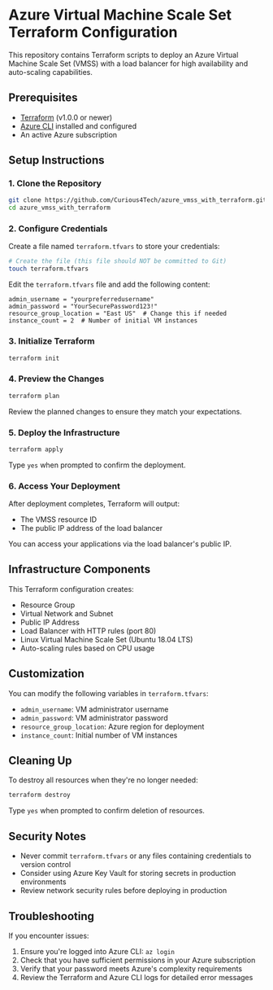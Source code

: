 # Azure Virtual Machine Scale Set Terraform Configuration

This repository contains Terraform scripts to deploy an Azure Virtual Machine Scale Set (VMSS) with a load balancer for high availability and auto-scaling capabilities.

## Prerequisites

- [Terraform](https://www.terraform.io/downloads.html) (v1.0.0 or newer)
- [Azure CLI](https://docs.microsoft.com/en-us/cli/azure/install-azure-cli) installed and configured
- An active Azure subscription

## Setup Instructions

### 1. Clone the Repository

```bash
git clone https://github.com/Curious4Tech/azure_vmss_with_terraform.git
cd azure_vmss_with_terraform
```

### 2. Configure Credentials

Create a file named `terraform.tfvars` to store your credentials:

```bash
# Create the file (this file should NOT be committed to Git)
touch terraform.tfvars
```

Edit the `terraform.tfvars` file and add the following content:

```hcl
admin_username = "yourpreferredusername"
admin_password = "YourSecurePassword123!"
resource_group_location = "East US"  # Change this if needed
instance_count = 2  # Number of initial VM instances
```

### 3. Initialize Terraform

```bash
terraform init
```

### 4. Preview the Changes

```bash
terraform plan
```

Review the planned changes to ensure they match your expectations.

### 5. Deploy the Infrastructure

```bash
terraform apply
```

Type `yes` when prompted to confirm the deployment.

### 6. Access Your Deployment

After deployment completes, Terraform will output:
- The VMSS resource ID
- The public IP address of the load balancer

You can access your applications via the load balancer's public IP.

## Infrastructure Components

This Terraform configuration creates:

- Resource Group
- Virtual Network and Subnet
- Public IP Address
- Load Balancer with HTTP rules (port 80)
- Linux Virtual Machine Scale Set (Ubuntu 18.04 LTS)
- Auto-scaling rules based on CPU usage

## Customization

You can modify the following variables in `terraform.tfvars`:

- `admin_username`: VM administrator username
- `admin_password`: VM administrator password
- `resource_group_location`: Azure region for deployment
- `instance_count`: Initial number of VM instances

## Cleaning Up

To destroy all resources when they're no longer needed:

```bash
terraform destroy
```

Type `yes` when prompted to confirm deletion of resources.

## Security Notes

- Never commit `terraform.tfvars` or any files containing credentials to version control
- Consider using Azure Key Vault for storing secrets in production environments
- Review network security rules before deploying in production

## Troubleshooting

If you encounter issues:

1. Ensure you're logged into Azure CLI: `az login`
2. Check that you have sufficient permissions in your Azure subscription
3. Verify that your password meets Azure's complexity requirements
4. Review the Terraform and Azure CLI logs for detailed error messages
